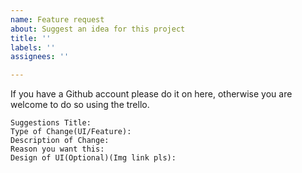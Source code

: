 ```yaml
---
name: Feature request
about: Suggest an idea for this project
title: ''
labels: ''
assignees: ''

---
```

 
If you have a Github account please do it on here, otherwise you are welcome to do so using the trello.

```
Suggestions Title: 
Type of Change(UI/Feature):
Description of Change:
Reason you want this: 
Design of UI(Optional)(Img link pls): 
```
